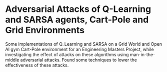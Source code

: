 # Adversarial Attacks of Q-Learning and SARSA agents, Cart-Pole and Grid Environments
Some implementations of Q_Learning and SARSA on a Grid World and Open AI gym Cart-Pole environment for an Engineering Masters Project, while investigating the effect of attacks on these algorithms using man-in-the-middle
adversarial attacks. Found some techniques to lower the effectiveness of these attacks.
